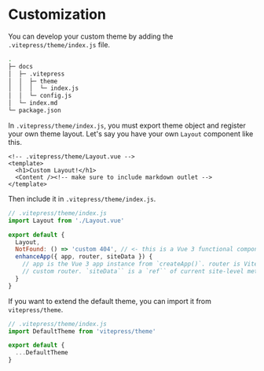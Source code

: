 # Customization

You can develop your custom theme by adding the `.vitepress/theme/index.js` file.

```bash
.
├─ docs
│  ├─ .vitepress
│  │  ├─ theme
│  │  │  └─ index.js
│  │  └─ config.js
│  └─ index.md
└─ package.json
```

In `.vitepress/theme/index.js`, you must export theme object and register your own theme layout. Let's say you have your own `Layout` component like this.

```vue
<!-- .vitepress/theme/Layout.vue -->
<template>
  <h1>Custom Layout!</h1>
  <Content /><!-- make sure to include markdown outlet -->
</template>
```

Then include it in `.vitepress/theme/index.js`.

```js
// .vitepress/theme/index.js
import Layout from './Layout.vue'

export default {
  Layout,
  NotFound: () => 'custom 404', // <- this is a Vue 3 functional component
  enhanceApp({ app, router, siteData }) {
    // app is the Vue 3 app instance from `createApp()`. router is VitePress'
    // custom router. `siteData`` is a `ref`` of current site-level metadata.
  }
}
```

If you want to extend the default theme, you can import it from `vitepress/theme`.

```js
// .vitepress/theme/index.js
import DefaultTheme from 'vitepress/theme'

export default {
  ...DefaultTheme
}
```
